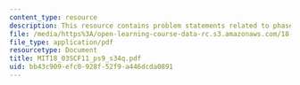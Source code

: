 ```yaml
---
content_type: resource
description: This resource contains problem statements related to phase portraits.
file: /media/https%3A/open-learning-course-data-rc.s3.amazonaws.com/18-03sc-differential-equations-fall-2011/bb43c909efc0928f52f9a446dcda0891_MIT18_03SCF11_ps9_s34q.pdf
file_type: application/pdf
resourcetype: Document
title: MIT18_03SCF11_ps9_s34q.pdf
uid: bb43c909-efc0-928f-52f9-a446dcda0891
---
```

